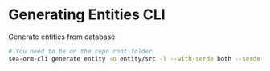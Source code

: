 # Generating Entities CLI

Generate entities from database

```sh
# You need to be on the repo root folder
sea-orm-cli generate entity -o entity/src -l --with-serde both --serde-skip-hidden-column
```
